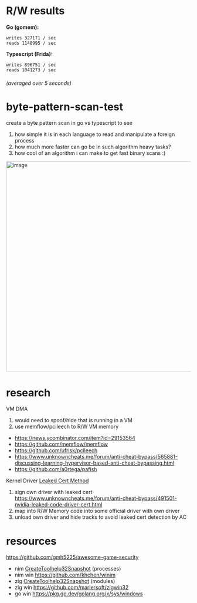 # R/W results 
**Go (gomem):**
```
writes 327171 / sec
reads 1148995 / sec
```

**Typescript (Frida):**
```
writes 896751 / sec
reads 1041273 / sec
```
###### (averaged over 5 seconds)

# byte-pattern-scan-test

create a byte pattern scan in go vs typescript to see
1. how simple it is in each language to read and manipulate a foreign process
2. how much more faster can go be in such algorithm heavy tasks?
3. how cool of an algorithm i can make to get fast binary scans :)

<img width="572" alt="image" src="https://github.com/JohnDeved/byte-pattern-scan-test/assets/24187269/67519cb3-58fc-4b3c-ba34-fa4f1aac3f77">

# research

VM DMA 
1. would need to spoof/hide that is running in a VM
2. use memflow/pcileech to R/W VM memory
  - https://news.ycombinator.com/item?id=29153564
  - https://github.com/memflow/memflow
  - https://github.com/ufrisk/pcileech
  - https://www.unknowncheats.me/forum/anti-cheat-bypass/565881-discussing-learning-hypervisor-based-anti-cheat-bypassing.html
  - https://github.com/a0rtega/pafish

Kernel Driver [Leaked Cert Method](https://www.unknowncheats.me/forum/anti-cheat-bypass/492166-questions-kernel-driver-signing-security.html)
  1. sign own driver with leaked cert https://www.unknowncheats.me/forum/anti-cheat-bypass/491501-nvidia-leaked-code-driver-cert.html
  2. map into R/W Memory code into some official driver with own driver
  3. unload own driver and hide tracks to avoid leaked cert detection by AC

# resources
https://github.com/gmh5225/awesome-game-security

- nim [CreateToolhelp32Snapshot](https://github.com/byt3bl33d3r/OffensiveNim/blob/master/src/taskbar_ewmi_bin.nim#L21C6-L21C22) (processes)
- nim win https://github.com/khchen/winim
- zig [CreateToolhelp32Snapshot](https://github.com/ziglang/zig/blob/b9fc0d2908371dc4f7c95c03972d42e290d6e1e0/lib/std/debug.zig#L1198) (modules)
- zig win https://github.com/marlersoft/zigwin32
- go win https://pkg.go.dev/golang.org/x/sys/windows

